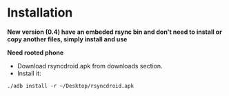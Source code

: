 # Installation #

**New version (0.4) have an embeded rsync bin and don't need to install or copy another files, simply install and use**

**Need rooted phone**

  * Download rsyncdroid.apk from downloads section.
  * Install it:
```
./adb install -r ~/Desktop/rsyncdroid.apk 
```